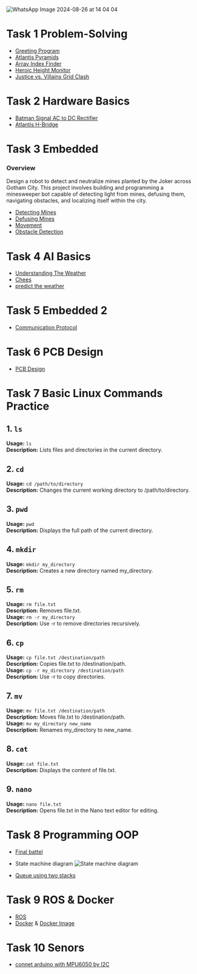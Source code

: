 ![WhatsApp Image 2024-08-26 at 14 04 04](https://github.com/user-attachments/assets/8b77e149-1269-42aa-aa3e-a6b51eb5d1a0)
# Task 1 Problem-Solving
* [Greeting Program](https://github.com/OMRTAREK/MIA/blob/Programming-Basics/Programming-Basics/Greeting%20Program.cpp)
* [Atlantis Pyramids](https://github.com/OMRTAREK/MIA/blob/Programming-Basics/Programming-Basics/Atlantis%20Pyramids.cpp)
* [Array Index Finder](https://github.com/OMRTAREK/MIA/blob/Programming-Basics/Programming-Basics/Array%20Index%20Finder.cpp)
* [Heroic Height Monitor](https://github.com/OMRTAREK/MIA/blob/Programming-Basics/Programming-Basics/Heroic%20Height%20Monitor.cpp)
* [Justice vs. Villains Grid Clash](https://github.com/OMRTAREK/MIA/blob/Programming-Basics/Programming-Basics/Justice%20vs.%20Villains%20Grid%20Clash.cpp.cpp)
# Task 2 Hardware Basics
* [Batman Signal AC to DC Rectifier](https://github.com/OMRTAREK/MIA/blob/Hardware-Basics/Hardware_Basics/Batman%20AC%20to%20DC%20rectifier.pdsprj)
* [Atlantis H-Bridge](https://github.com/OMRTAREK/MIA/blob/Hardware-Basics/Hardware_Basics/H-Bridge.pdsprj)
# Task 3 Embedded
### Overview
Design a robot to detect and neutralize mines planted by the Joker across Gotham City. This project involves building and programming a minesweeper bot capable of detecting light from mines, defusing them, navigating obstacles, and localizing itself within the city.
* [Detecting Mines](https://www.tinkercad.com/things/96NNPlrrUMQ-detecting-mines?sharecode=7ayqDFhpHGyLI_Fm-rxyOP2eGXw5gwyoZRjjqu7_JcM)
* [Defusing Mines‬](https://www.tinkercad.com/things/c6peTHRZHZp-defusing-mines?sharecode=4L51V70wvVkXUDGijhXU3ZNb-etZi9AFeDuIEGyS-Sw)
* [Movement](https://www.tinkercad.com/things/gFiM3lJXxWy-movement?sharecode=XZYH0FeF-POfOq1g98GXZ5gIZ5akKrGwwD0-llclq7I)
* [Obstacle Detection‬](https://www.tinkercad.com/things/2tqRrPLpd0Q-obstacle-detection?sharecode=RCemXpkwsPclkXnwRQ6E4wskrmYaAkN8gzp2TzmsX7w)
# Task 4 AI Basics
* [Understanding The Weather](https://github.com/OMRTAREK/MIA/tree/task-4-ML/Understanding%20The%20Weather)
* [Chees](https://github.com/OMRTAREK/MIA/blob/task-4-ML/chess/chess.py)
* [predict the weather](https://github.com/OMRTAREK/MIA/tree/task-4-ML/predict%20the%20weather)
# Task 5 Embedded 2
* [Communication Protocol](https://www.tinkercad.com/things/5KuwmPjM3rw-task1communicationprotocol?sharecode=hVciSAWMLX3nF-QWM2B4UT46RRrHqQptRwshq--fNJM)
# Task 6 PCB Design
* [PCB Design](https://github.com/Omar-Eltramsy/MIA/tree/PCB-Design)
# Task 7 Basic Linux Commands Practice

## 1. `ls`
**Usage:** `ls`  
**Description:** Lists files and directories in the current directory.

## 2. `cd`
**Usage:** `cd /path/to/directory`  
**Description:** Changes the current working directory to /path/to/directory.

## 3. `pwd`
**Usage:** `pwd`  
**Description:** Displays the full path of the current directory.

## 4. `mkdir`
**Usage:** `mkdir my_directory`  
**Description:** Creates a new directory named my_directory.

## 5. `rm`
**Usage:** `rm file.txt`  
**Description:** Removes file.txt.  
**Usage:** `rm -r my_directory`  
**Description:** Use -r to remove directories recursively.

## 6. `cp`
**Usage:** `cp file.txt /destination/path`  
**Description:** Copies file.txt to /destination/path.  
**Usage:** `cp -r my_directory /destination/path`  
**Description:** Use -r to copy directories.

## 7. `mv`
**Usage:** `mv file.txt /destination/path`  
**Description:** Moves file.txt to /destination/path.  
**Usage:** `mv my_directory new_name`  
**Description:** Renames my_directory to new_name.

## 8. `cat`
**Usage:** `cat file.txt`  
**Description:** Displays the content of file.txt.

## 9. `nano`
**Usage:** `nano file.txt`  
**Description:** Opens file.txt in the Nano text editor for editing.
# Task 8 Programming OOP
* [Final battel](https://github.com/OMRTAREK/MIA/blob/Programming-OOP/final%20battel.cpp)
* State machine diagram
![State machine diagram](https://github.com/user-attachments/assets/79b2aae0-4f1a-4d64-b6f0-6e487362690a)

* [Queue using two stacks](https://github.com/OMRTAREK/MIA/blob/Programming-OOP/final%20battel.cpp)
# Task 9 ROS & Docker
* [ROS](https://github.com/OMRTAREK/MIA/tree/ROS-%26-Docker/ROS)
* [Docker](https://github.com/OMRTAREK/MIA/tree/ROS-%26-Docker/Docker/python_interactive) & [Docker Image](https://hub.docker.com/r/omareltramsy/python_image)
# Task 10 Senors
* [connet arduino with MPU6050 by I2C](https://github.com/OMRTAREK/MIA/blob/Sensors/MPU6050.ino)
